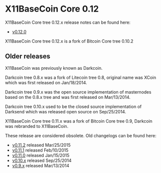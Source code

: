 X11BaseCoin Core 0.12
==================

X11BaseCoin Core tree 0.12.x release notes can be found here:
- [v0.12.0](release-notes/x11basecoin/release-notes-0.12.0.md)

X11BaseCoin Core tree 0.12.x is a fork of Bitcoin Core tree 0.10.2



Older releases
--------------

X11BaseCoin was previously known as Darkcoin.

Darkcoin tree 0.8.x was a fork of Litecoin tree 0.8, original name was XCoin
which was first released on Jan/18/2014.

Darkcoin tree 0.9.x was the open source implementation of masternodes based on
the 0.8.x tree and was first released on Mar/13/2014.

Darkcoin tree 0.10.x used to be the closed source implementation of Darksend
which was released open source on Sep/25/2014.

X11BaseCoin Core tree 0.11.x was a fork of Bitcoin Core tree 0.9, Darkcoin was rebranded
to X11BaseCoin.

These release are considered obsolete. Old changelogs can be found here:

- [v0.11.2](release-notes/x11basecoin/release-notes-0.11.2.md) released Mar/25/2015
- [v0.11.1](release-notes/x11basecoin/release-notes-0.11.1.md) released Feb/10/2015
- [v0.11.0](release-notes/x11basecoin/release-notes-0.11.0.md) released Jan/15/2015
- [v0.10.x](release-notes/x11basecoin/release-notes-0.10.0.md) released Sep/25/2014
- [v0.9.x](release-notes/x11basecoin/release-notes-0.9.0.md) released Mar/13/2014
